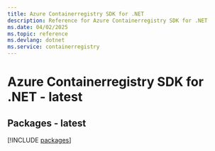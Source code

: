 ```yaml
---
title: Azure Containerregistry SDK for .NET
description: Reference for Azure Containerregistry SDK for .NET
ms.date: 04/02/2025
ms.topic: reference
ms.devlang: dotnet
ms.service: containerregistry
---
```

# Azure Containerregistry SDK for .NET - latest
## Packages - latest
[!INCLUDE [packages](containerregistry-index.md)]